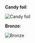 **Candy foil**:

![Candy foil](https://raw.githubusercontent.com/Rasarts/shaders/master/Candy_foil/preview.jpg)

**Bronze**:

![Bronze](https://raw.githubusercontent.com/Rasarts/shaders/master/Bronze/preview.jpg)
